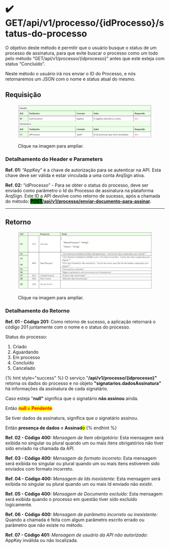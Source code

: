 # ✔️ GET/api/v1/processo/{idProcesso}/status-do-processo

O objetivo deste método é permitir que o usuário busque o status de um processo de assinatura, para que evite buscar o processo como um todo pelo método “GET/api/v1/processo/{idprocesso}” antes que este esteja com status “Concluído”.

Neste método o usuário irá nos enviar o ID do Processo, e nós retornaremos um JSON com o nome e status atual do mesmo.

## Requisição

<figure><img src="../../../../.gitbook/assets/api09.png" alt=""><figcaption><p>Clique na imagem para ampliar.</p></figcaption></figure>

### Detalhamento do Header e Parameters

**Ref. 01:** “AppKey” é a chave de autorização para se autenticar na API. Esta chave deve ser válida e estar vinculada a uma conta ArqSign ativa.

**Ref. 02:** “idProcesso” - Para se obter o status do processo, deve ser enviado como parâmetro o Id do Processo de assinatura na plataforma ArqSign. Este ID a API devolve como retorno de sucesso, após a chamada do método: [<mark style="background-color:green;">**POST**</mark>**​/api​/v1​/processo​/enviar-documento-para-assinar**](broken-reference)**.**

***

## Retorno

<figure><img src="../../../../.gitbook/assets/api10.png" alt=""><figcaption><p>Clique na imagem para ampliar.</p></figcaption></figure>

### Detalhamento do Retorno

**Ref. 01 - Código 201:** Como retorno de sucesso, a aplicação retornará o código 201 juntamente com o nome e o status do processo.

Status do processo:&#x20;

1. Criado
2. Aguardando
3. Em processo
4. Concluído
5. Cancelado

{% hint style="success" %}
O serviço "**/api/v1/processo/{idprocesso}"** retorna os dados do processo e no objeto **"signatarios.dadosAssinatura"** há informações da assinatura de cada signatário.

Caso esteja "**null"** significa que o signatário **não assinou** ainda.&#x20;

Então <mark style="color:red;">**null = Pendente**</mark>

Se tiver dados da assinatura, significa que o signatário assinou.&#x20;

Então **presença de dados = Assinad**<mark style="color:green;">**o**</mark>
{% endhint %}

**Ref. 02 - Código 400:** _Mensagem de Item obrigatório:_ Esta mensagem será exibida no singular ou plural quando um ou mais itens obrigatórios não tiver sido enviado na chamada da API.

**Ref. 03 - Código 400:** _Mensagem de formato incorreto:_ Esta mensagem será exibida no singular ou plural quando um ou mais itens estiverem sido enviados com formato incorreto.

**Ref. 04 - Código 400:** _Mensagem de Ids inexistente:_ Esta mensagem será exibida no singular ou plural quando um ou mais Id enviado não existir.

**Ref. 05 - Código 400:** _Mensagem de Documento excluído:_ Esta mensagem será exibida quando o processo em questão tiver sido excluído logicamente.

**Ref. 06 - Código 400:** _Mensagem de parâmetro incorreto ou inexistente:_ Quando a chamada é feita com algum parâmetro escrito errado ou parâmetro que não existe no método.

**Ref. 07 - Código 401:** _Mensagem de usuário da API não autorizado:_ AppKey inválida ou não localizada.
